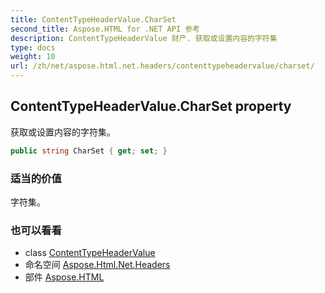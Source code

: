 ```yaml
---
title: ContentTypeHeaderValue.CharSet
second_title: Aspose.HTML for .NET API 参考
description: ContentTypeHeaderValue 财产. 获取或设置内容的字符集
type: docs
weight: 10
url: /zh/net/aspose.html.net.headers/contenttypeheadervalue/charset/
---
```

## ContentTypeHeaderValue.CharSet property

获取或设置内容的字符集。

```csharp
public string CharSet { get; set; }
```

### 适当的价值

字符集。

### 也可以看看

* class [ContentTypeHeaderValue](../)
* 命名空间 [Aspose.Html.Net.Headers](../../contenttypeheadervalue/)
* 部件 [Aspose.HTML](../../../)


